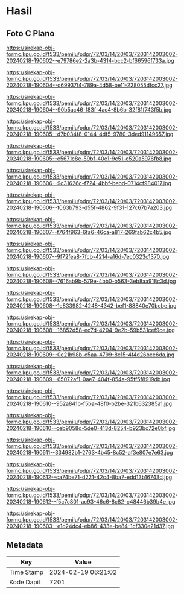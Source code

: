 # Hasil

## Foto C Plano

https://sirekap-obj-formc.kpu.go.id/f533/pemilu/pdpr/72/03/14/20/03/7203142003002-20240218-190602--e79786e2-2a3b-4314-bcc2-bf66596f733a.jpg

https://sirekap-obj-formc.kpu.go.id/f533/pemilu/pdpr/72/03/14/20/03/7203142003002-20240218-190604--d69937f4-789a-4d58-be11-228055dfcc27.jpg

https://sirekap-obj-formc.kpu.go.id/f533/pemilu/pdpr/72/03/14/20/03/7203142003002-20240218-190604--90b5ac46-f83f-4ac4-8b6b-32f81f743f5b.jpg

https://sirekap-obj-formc.kpu.go.id/f533/pemilu/pdpr/72/03/14/20/03/7203142003002-20240218-190605--d7b034f8-0144-4df5-9780-3ded91149657.jpg

https://sirekap-obj-formc.kpu.go.id/f533/pemilu/pdpr/72/03/14/20/03/7203142003002-20240218-190605--e5671c8e-59bf-40e1-9c51-e520a5976fb8.jpg

https://sirekap-obj-formc.kpu.go.id/f533/pemilu/pdpr/72/03/14/20/03/7203142003002-20240218-190606--9c31626c-f724-4bbf-bebd-0714cf984017.jpg

https://sirekap-obj-formc.kpu.go.id/f533/pemilu/pdpr/72/03/14/20/03/7203142003002-20240218-190606--f063b793-d55f-4862-9f31-127c67b7a203.jpg

https://sirekap-obj-formc.kpu.go.id/f533/pemilu/pdpr/72/03/14/20/03/7203142003002-20240218-190607--f764f963-6fa6-46ca-a817-269fab62c4b5.jpg

https://sirekap-obj-formc.kpu.go.id/f533/pemilu/pdpr/72/03/14/20/03/7203142003002-20240218-190607--9f72fea8-7fcb-4214-a16d-7ec0323c1370.jpg

https://sirekap-obj-formc.kpu.go.id/f533/pemilu/pdpr/72/03/14/20/03/7203142003002-20240218-190608--7616ab9b-579e-4bb0-b563-3eb8aa918c3d.jpg

https://sirekap-obj-formc.kpu.go.id/f533/pemilu/pdpr/72/03/14/20/03/7203142003002-20240218-190608--1e833982-4248-4342-bef1-88840e70bcbe.jpg

https://sirekap-obj-formc.kpu.go.id/f533/pemilu/pdpr/72/03/14/20/03/7203142003002-20240218-190608--16852d58-ec7d-4204-9e2b-59b531cef9ce.jpg

https://sirekap-obj-formc.kpu.go.id/f533/pemilu/pdpr/72/03/14/20/03/7203142003002-20240218-190609--0e21b98b-c5aa-4799-8c15-4f4d26bce6da.jpg

https://sirekap-obj-formc.kpu.go.id/f533/pemilu/pdpr/72/03/14/20/03/7203142003002-20240218-190609--65072af1-0ae7-404f-854a-95ff5f8919db.jpg

https://sirekap-obj-formc.kpu.go.id/f533/pemilu/pdpr/72/03/14/20/03/7203142003002-20240218-190610--952a841b-f5ba-48f0-b2be-321b632385a1.jpg

https://sirekap-obj-formc.kpu.go.id/f533/pemilu/pdpr/72/03/14/20/03/7203142003002-20240218-190610--ceb9058d-5de0-413d-8254-b923bc72e0bf.jpg

https://sirekap-obj-formc.kpu.go.id/f533/pemilu/pdpr/72/03/14/20/03/7203142003002-20240218-190611--334982b1-2763-4b45-8c52-af3e807e7e63.jpg

https://sirekap-obj-formc.kpu.go.id/f533/pemilu/pdpr/72/03/14/20/03/7203142003002-20240218-190612--ca74be71-d221-42c4-8ba7-edd13b16743d.jpg

https://sirekap-obj-formc.kpu.go.id/f533/pemilu/pdpr/72/03/14/20/03/7203142003002-20240218-190612--f5c7c801-ac93-46c6-8c82-c48446b39b4e.jpg

https://sirekap-obj-formc.kpu.go.id/f533/pemilu/pdpr/72/03/14/20/03/7203142003002-20240218-190603--e1d24dc4-eb86-433e-be84-1cf330e21d37.jpg


## Metadata

| Key        | Value               |
| ---------- | ------------------- |
| Time Stamp | 2024-02-19 06:21:02 |
| Kode Dapil | 7201                |



